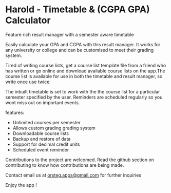 # Harold - Timetable & (CGPA GPA) Calculator
Feature rich result manager with a semester aware timetable

Easily calculate your GPA and CGPA with this result manager. It works for any university or college and can be customised to meet their grading system.

Tired of writing course lists, get a course list template file from a friend who has written or go online and download available course lists on the app.The course list is available for use in both the timetable and result manager, so write once use twice.

The inbuilt timetable is set to work with the the course list for a particular semester specified by the user. Reminders are scheduled regularly so you wont miss out on important events.

features:
- Unlimited courses per semester
- Allows custom grading grading system
- Downloadable course lists
- Backup and restore of data
- Support for decimal credit units
- Scheduled event reminder

Contributions to the project are welcomed. Read the github section on contributing to know how contributions are being made.

Contact
email us at orsteg.apps@gmail.com for further inquiries

Enjoy the app !
